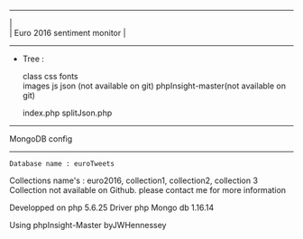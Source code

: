  _______________________________
|				
| Euro 2016 sentiment monitor	|
 _______________________________

- Tree :

    class
	css
    fonts		
	images
	js
	json (not available on git)
	phpInsight-master(not available on git)

	index.php
	splitJson.php

 ___________________
 
   MongoDB config
 ___________________

 	Database name : euroTweets
 
 Collections name's : euro2016, collection1, collection2, collection 3
 Collection not available on Github. please contact me for more information

 Developped on php 5.6.25
 Driver php Mongo db 1.16.14

Using phpInsight-Master byJWHennessey
